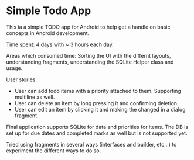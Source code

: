 # Simple Todo App
This ia a simple TODO app for Android to help get a handle on basic concepts in Android development.

Time spent: 4 days with ~ 3 hours each day. 

Areas which consumed time: Sorting the UI with the differnt layouts, understanding fragments, understanding the SQLite Helper class and usage. 

User stories:
- User can add todo items with a priority attached to them. Supporting multiline as well.
- User can delete an item by long pressing it and confirming deletion. 
- User can edit an item by clicking it and making the changed in a dialog fragment. 

Final appilcation supports SQLite for data and priorities for items. The DB is set up for due dates and completed marks as well but is not supported yet. 

Tried using fragments in several ways (interfaces and builder, etc...) to experiment the different ways to do so. 



